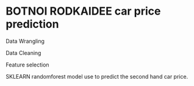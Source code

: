 # BOTNOI RODKAIDEE car price prediction

Data Wrangling

Data Cleaning

Feature selection

SKLEARN randomforest model use to predict the second hand car price.

